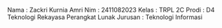 Nama    : Zackri Kurnia Amri
Nim     : 2411082023
Kelas   : TRPL 2C
Prodi   : D4 Teknologi Rekayasa Perangkat Lunak
Jurusan : Teknologi Informasi
